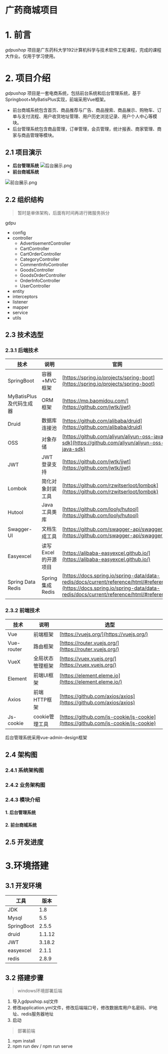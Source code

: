 # 广药商城项目

# 1. 前言

*gdpushop* 项目是广东药科大学192计算机科学与技术软件工程课程，完成的课程大作业。仅用于学习使用。

# 2. 项目介绍

*gdpushop* 项目是一套电商系统，包括前台系统和后台管理系统，基于Springboot+MyBatisPlus实现，前端采用Vue框架。

* 前台商城系统包含首页、商品推荐与广告、商品搜索、商品展示、购物车、订单与支付流程、用户收货地址管理、用户历史浏览记录、用户个人中心等模块。
* 后台管理系统包含商品管理，订单管理，会员管理，统计报表、商家管理、商家与商品管理等模块。

## 2.1 项目演示

* **后台管理系统**
  ![后台展示.png](assets/后台展示-20211018152941-sibq865.png)
* **前台商城系统**

![前台展示.png](assets/前台展示-20211018152623-osfeo0f.png)

## 2.2 组织结构

> 暂时是单体架构，后面有时间再进行微服务拆分
>

gdpu

* config
* controller
  * AdvertisementController
  * CartController
  * CartOrderController
  * CategoryController
  * CommentInfoController
  * GoodsController
  * GoodsOrderController
  * OrderInfoController
  * UserController
* entity
* interceptors
* listener
* mapper
* service
* utils

## 2.3 技术选型

### 2.3.1 后端技术

| 技术                    | 说明                | 官网                                                                                                                                                                         |
| ----------------------- | ------------------- | ---------------------------------------------------------------------------------------------------------------------------------------------------------------------------- |
| SpringBoot              | 容器+MVC框架        | [https://spring.io/projects/spring-boot](https://spring.io/projects/spring-boot)                                                                                             |
| MyBatisPlus及代码生成器<br /> | ORM框架<br />             | [https://mp.baomidou.com/](https://github.com/jwtk/jjwt)<br />                                                                                                                     |
| Druid                   | 数据库连接池        | [https://github.com/alibaba/druid](https://github.com/alibaba/druid)                                                                                                         |
| OSS                     | 对象存储            | [https://github.com/aliyun/aliyun-oss-java-sdk](https://github.com/aliyun/aliyun-oss-java-sdk)                                                                               |
| JWT                     | JWT登录支持         | [https://github.com/jwtk/jjwt](https://github.com/jwtk/jjwt)                                                                                                                 |
| Lombok                  | 简化对象封装工具    | [https://github.com/rzwitserloot/lombok](https://github.com/rzwitserloot/lombok)                                                                                             |
| Hutool                  | Java工具类库        | [https://github.com/looly/hutool](https://github.com/looly/hutool)                                                                                                           |
| Swagger-UI<br />              | 文档生成工具        | [https://github.com/swagger-api/swagger-ui](https://github.com/swagger-api/swagger-ui)                                                                                       |
| Easyexcel<br />               | 读写Excel的开源项目 | [https://alibaba-easyexcel.github.io/](https://alibaba-easyexcel.github.io/)                                                                                                 |
| Spring Data Redis       | Spring集成Redis     | [https://docs.spring.io/spring-data/data-redis/docs/current/reference/html/#reference](https://docs.spring.io/spring-data/data-redis/docs/current/reference/html/#reference) |

### 2.3.2 前端技术

| 技术       | 说明             | 选型                                                                             |
| ---------- | ---------------- | -------------------------------------------------------------------------------- |
| Vue        | 前端框架         | [https://vuejs.org/](https://vuejs.org/)                                         |
| Vue-router | 路由框架         | [https://router.vuejs.org/](https://router.vuejs.org/)                           |
| VueX       | 全局状态管理框架 | [https://vuex.vuejs.org/](https://vuex.vuejs.org/)                               |
| Element    | 前端UI框架       | [https://element.eleme.io](https://element.eleme.io/)                            |
| Axios      | 前端HTTP框架     | [https://github.com/axios/axios](https://github.com/axios/axios)                 |
| Js-cookie  | cookie管理工具   | [https://github.com/js-cookie/js-cookie](https://github.com/js-cookie/js-cookie) |

后台管理系统采用vue-admin-design框架

## 2.4 架构图

### 2.4.1 系统架构图

### 2.4.2 业务架构图

### 2.4.3 模块介绍

#### 1. 后台管理系统

#### 2. 前台商城系统

## 2.5 开发进度

# 3.环境搭建

## 3.1 开发环境

| 工具       | 版本   |
| ---------- | ------ |
| JDK        | 1.8    |
| Mysql      | 5.5    |
| SpringBoot | 2.5.5  |
| druid      | 1.1.12 |
| JWT        | 3.18.2 |
| easyexcel  | 2.1.1  |
| redis      | 2.8.9  |

## 3.2 搭建步骤

> windows环境部署后端
>

1. 导入gdpushop.sql文件
2. 修改application.yml文件，修改后端端口号，修改数据库用户名密码、IP地址、redis服务器地址
3. 启动

> 部署前端
>

1. npm install
2. npm run dev / npm run serve